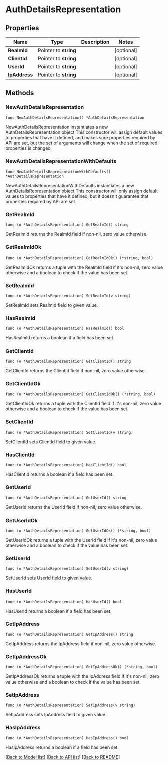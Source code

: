 # AuthDetailsRepresentation

## Properties

Name | Type | Description | Notes
------------ | ------------- | ------------- | -------------
**RealmId** | Pointer to **string** |  | [optional] 
**ClientId** | Pointer to **string** |  | [optional] 
**UserId** | Pointer to **string** |  | [optional] 
**IpAddress** | Pointer to **string** |  | [optional] 

## Methods

### NewAuthDetailsRepresentation

`func NewAuthDetailsRepresentation() *AuthDetailsRepresentation`

NewAuthDetailsRepresentation instantiates a new AuthDetailsRepresentation object
This constructor will assign default values to properties that have it defined,
and makes sure properties required by API are set, but the set of arguments
will change when the set of required properties is changed

### NewAuthDetailsRepresentationWithDefaults

`func NewAuthDetailsRepresentationWithDefaults() *AuthDetailsRepresentation`

NewAuthDetailsRepresentationWithDefaults instantiates a new AuthDetailsRepresentation object
This constructor will only assign default values to properties that have it defined,
but it doesn't guarantee that properties required by API are set

### GetRealmId

`func (o *AuthDetailsRepresentation) GetRealmId() string`

GetRealmId returns the RealmId field if non-nil, zero value otherwise.

### GetRealmIdOk

`func (o *AuthDetailsRepresentation) GetRealmIdOk() (*string, bool)`

GetRealmIdOk returns a tuple with the RealmId field if it's non-nil, zero value otherwise
and a boolean to check if the value has been set.

### SetRealmId

`func (o *AuthDetailsRepresentation) SetRealmId(v string)`

SetRealmId sets RealmId field to given value.

### HasRealmId

`func (o *AuthDetailsRepresentation) HasRealmId() bool`

HasRealmId returns a boolean if a field has been set.

### GetClientId

`func (o *AuthDetailsRepresentation) GetClientId() string`

GetClientId returns the ClientId field if non-nil, zero value otherwise.

### GetClientIdOk

`func (o *AuthDetailsRepresentation) GetClientIdOk() (*string, bool)`

GetClientIdOk returns a tuple with the ClientId field if it's non-nil, zero value otherwise
and a boolean to check if the value has been set.

### SetClientId

`func (o *AuthDetailsRepresentation) SetClientId(v string)`

SetClientId sets ClientId field to given value.

### HasClientId

`func (o *AuthDetailsRepresentation) HasClientId() bool`

HasClientId returns a boolean if a field has been set.

### GetUserId

`func (o *AuthDetailsRepresentation) GetUserId() string`

GetUserId returns the UserId field if non-nil, zero value otherwise.

### GetUserIdOk

`func (o *AuthDetailsRepresentation) GetUserIdOk() (*string, bool)`

GetUserIdOk returns a tuple with the UserId field if it's non-nil, zero value otherwise
and a boolean to check if the value has been set.

### SetUserId

`func (o *AuthDetailsRepresentation) SetUserId(v string)`

SetUserId sets UserId field to given value.

### HasUserId

`func (o *AuthDetailsRepresentation) HasUserId() bool`

HasUserId returns a boolean if a field has been set.

### GetIpAddress

`func (o *AuthDetailsRepresentation) GetIpAddress() string`

GetIpAddress returns the IpAddress field if non-nil, zero value otherwise.

### GetIpAddressOk

`func (o *AuthDetailsRepresentation) GetIpAddressOk() (*string, bool)`

GetIpAddressOk returns a tuple with the IpAddress field if it's non-nil, zero value otherwise
and a boolean to check if the value has been set.

### SetIpAddress

`func (o *AuthDetailsRepresentation) SetIpAddress(v string)`

SetIpAddress sets IpAddress field to given value.

### HasIpAddress

`func (o *AuthDetailsRepresentation) HasIpAddress() bool`

HasIpAddress returns a boolean if a field has been set.


[[Back to Model list]](../README.md#documentation-for-models) [[Back to API list]](../README.md#documentation-for-api-endpoints) [[Back to README]](../README.md)


